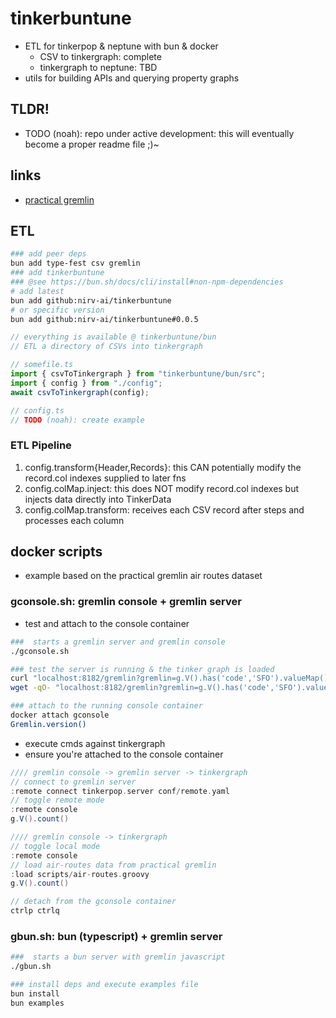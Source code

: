 # tinkerbuntune

- ETL for tinkerpop & neptune with bun & docker
  - CSV to tinkergraph: complete
  - tinkergraph to neptune: TBD
- utils for building APIs and querying property graphs

## TLDR!

- TODO (noah): repo under active development: this will eventually become a proper readme file ;)~

## links

- [practical gremlin](https://kelvinlawrence.net/book/Gremlin-Graph-Guide.html)

## ETL

```sh
### add peer deps
bun add type-fest csv gremlin
### add tinkerbuntune
### @see https://bun.sh/docs/cli/install#non-npm-dependencies
# add latest
bun add github:nirv-ai/tinkerbuntune
# or specific version
bun add github:nirv-ai/tinkerbuntune#0.0.5

```

```ts
// everything is available @ tinkerbuntune/bun
// ETL a directory of CSVs into tinkergraph

// somefile.ts
import { csvToTinkergraph } from "tinkerbuntune/bun/src";
import { config } from "./config";
await csvToTinkergraph(config);

// config.ts
// TODO (noah): create example
```

### ETL Pipeline

1. config.transform{Header,Records}: this CAN potentially modify the record.col indexes supplied to later fns
2. config.colMap.inject: this does NOT modify record.col indexes but injects data directly into TinkerData
3. config.colMap.transform: receives each CSV record after steps and processes each column

## docker scripts

- example based on the practical gremlin air routes dataset

### gconsole.sh: gremlin console + gremlin server

- test and attach to the console container

```sh
###  starts a gremlin server and gremlin console
./gconsole.sh

### test the server is running & the tinker graph is loaded
curl "localhost:8182/gremlin?gremlin=g.V().has('code','SFO').valueMap()"
wget -qO- "localhost:8182/gremlin?gremlin=g.V().has('code','SFO').valueMap()"

### attach to the running console container
docker attach gconsole
Gremlin.version()
```

- execute cmds against tinkergraph
- ensure you're attached to the console container

```groovy
//// gremlin console -> gremlin server -> tinkergraph
// connect to gremlin server
:remote connect tinkerpop.server conf/remote.yaml
// toggle remote mode
:remote console
g.V().count()

//// gremlin console -> tinkergraph
// toggle local mode
:remote console
// load air-routes data from practical gremlin
:load scripts/air-routes.groovy
g.V().count()

// detach from the gconsole container
ctrlp ctrlq
```

### gbun.sh: bun (typescript) + gremlin server

```sh
###  starts a bun server with gremlin javascript
./gbun.sh

### install deps and execute examples file
bun install
bun examples

```
